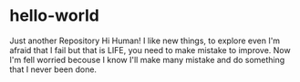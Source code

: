 # hello-world
Just another Repository
Hi Human!
I like new things, to explore even I'm afraid that I fail but that is LIFE, you need to make mistake to improve. Now I'm fell worried becouse I know I'll make many mistake and do something that I never been done.
